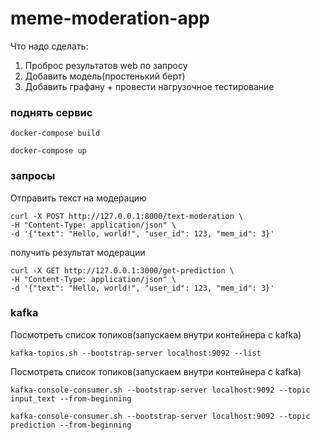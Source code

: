 # meme-moderation-app

Что надо сделать:

1) Проброс результатов web по запросу
2) Добавить модель(простенький берт) 
3) Добавить графану + провести нагрузочное тестирование


### поднять сервис

```
docker-compose build
```

```
docker-compose up
```

### запросы

Отправить текст на модерацию 
```
curl -X POST http://127.0.0.1:8000/text-moderation \
-H "Content-Type: application/json" \
-d '{"text": "Hello, world!", "user_id": 123, "mem_id": 3}'
```

получить результат модерации
```
curl -X GET http://127.0.0.1:3000/get-prediction \
-H "Content-Type: application/json" \
-d '{"text": "Hello, world!", "user_id": 123, "mem_id": 3}'
```

### kafka

Посмотреть список топиков(запускаем внутри контейнера с kafka)
```
kafka-topics.sh --bootstrap-server localhost:9092 --list
```

Посмотреть список топиков(запускаем внутри контейнера с kafka)
```
kafka-console-consumer.sh --bootstrap-server localhost:9092 --topic input_text --from-beginning
```

```
kafka-console-consumer.sh --bootstrap-server localhost:9092 --topic prediction --from-beginning
```